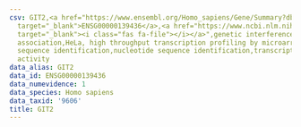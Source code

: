 ```yaml
---
csv: GIT2,<a href="https://www.ensembl.org/Homo_sapiens/Gene/Summary?db=core;g=ENSG00000139436"
  target="_blank">ENSG00000139436</a>,<a href="https://www.ncbi.nlm.nih.gov/pubmed/17216044"
  target="_blank"><i class="fas fa-file"></i></a>",genetic interference,functional
  association,HeLa, high throughput transcription profiling by microarray,nucleotide
  sequence identification,nucleotide sequence identification,transcriptional regulation,up-regulates
  activity
data_alias: GIT2
data_id: ENSG00000139436
data_numevidence: 1
data_species: Homo sapiens
data_taxid: '9606'
title: GIT2
---
```

